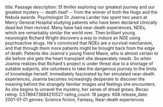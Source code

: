 title: Passage
description: Sf thriller exploring our greatest journey and our greatest mystery -- death itself -- from the winner of both the Hugo and the Nebula awards. Psychologist Dr Joanna Lander has spent two years at Mercy General Hospital studying patients who have been declared clinically dead but then revived. Many have had near-death experiences, NDEs, which are remarkably similar the world over. Then brilliant young neurologist Richard Wright discovers a way to induce an NDE using psychoactive drugs. He's convinced that NDEs are a survival mechanism, and that through them more patients might be brought back from the edge of death. Patients like Joanna's young friend Masie, who is almost certain to die before she gets the heart transplant she desperately needs. So when Joanna realizes that Richard's project is under threat due to a shortage of suitable subjects, she volunteers to take the dangerous journey to the limits of knowledge herself. Immediately fascinated by her simulated near-death experiences, Joanna becomes increasingly desperate to discover the meaning behind the strangely familiar images and feelings she encounters. As she begins to unravel the mystery, her sense of dread grows. Becau
rating: 3.5789473684210527
rating_count: 19
pages: 608
release_date: 2001-01-01
genres: Science fiction, Fantasy, Near-death experiences
